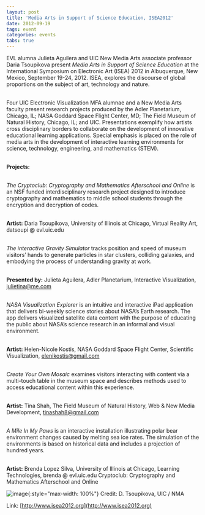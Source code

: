 ```yaml
---
layout: post
title: 'Media Arts in Support of Science Education, ISEA2012'
date: 2012-09-19
tags: event
categories: events
tabs: true
---
```


EVL alumna Julieta Aguilera and UIC New Media Arts associate professor Daria Tsoupikova present <em>Media Arts in Support of Science Education</em> at the International Symposium on Electronic Art (ISEA) 2012 in Albuquerque, New Mexico, September 19-24, 2012. ISEA, explores the discourse of global proportions on the subject of art, technology and nature.<br><br>

Four UIC Electronic Visualization MFA alumnae and a New Media Arts faculty present research projects produced by the Adler Planetarium, Chicago, IL; NASA Goddard Space Flight Center, MD; The Field Museum of Natural History, Chicago, IL; and UIC.  Presentations exemplify how artists cross disciplinary borders to collaborate on the development of innovative educational learning applications. Special emphasis is placed on the role of media arts in the development of interactive learning environments for science, technology, engineering, and mathematics (STEM).<br><br>

<strong>Projects:</strong><br><br>

<em>The Cryptoclub: Cryptography and Mathematics Afterschool and Online</em> is an NSF funded interdisciplinary research project designed to introduce cryptography and mathematics to middle school students through the encryption and decryption of codes.<br><br>

<strong>Artist:</strong> Daria Tsoupikova, University of Illinois at Chicago, Virtual Reality Art, datsoupi @ evl.uic.edu<br><br>

<em>The interactive Gravity Simulator</em> tracks position and speed of museum visitors&rsquo; hands to generate particles in star clusters, colliding galaxies, and embodying the process of understanding gravity at work.<br><br>

<strong>Presented by:</strong> Julieta Aguilera, Adler Planetarium, Interactive Visualization, julietina@me.com<br><br>

<em>NASA Visualization Explorer</em> is an intuitive and interactive iPad application that delivers bi-weekly science stories about NASA&rsquo;s Earth research. The app delivers visualized satellite data content with the purpose of educating the public about NASA&rsquo;s science research in an informal and visual environment.<br><br>

<strong>Artist:</strong> Helen-Nicole Kostis, NASA Goddard Space Flight Center, Scientific Visualization, elenikostis@gmail.com<br><br>

<em>Create Your Own Mosaic</em> examines visitors interacting with content via a multi-touch table in the museum space and describes methods used to access educational content within this experience.<br><br>

<strong>Artist:</strong> Tina Shah, The Field Museum of Natural History, Web &amp; New Media Development, tinashah8@gmail.com<br><br>

<em>A Mile In My Paws</em> is an interactive installation illustrating polar bear environment changes caused by melting sea ice rates. The simulation of the environments is based on historical data and includes a projection of hundred years.<br><br>

<strong>Artist:</strong> Brenda Lopez Silva, University of Illinois at Chicago, Learning Technologies, brenda @ evl.uic.edu
Cryptoclub: Cryptography and Mathematics Afterschool and Online

![image](https://www.evl.uic.edu/output/originals/daria_isea2012.png-srcw.jpg){:style="max-width: 100%"}
Credit: D. Tsoupikova, UIC / NMA


Link: [http://www.isea2012.org](http://www.isea2012.org)
